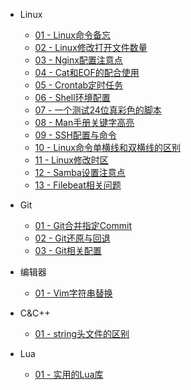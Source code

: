 - Linux
  - [01 - Linux命令备忘](Linux/Linux命令备忘.md)
  - [02 - Linux修改打开文件数量](Linux/Linux修改打开文件数量.md)
  - [03 - Nginx配置注意点](Linux/Nginx配置注意点.md)
  - [04 - Cat和EOF的配合使用](Linux/cat和EOF的配合使用.md)
  - [05 - Crontab定时任务](Linux/crontab定时任务.md)
  - [06 - Shell环境配置](Linux/shell环境配置.md)
  - [07 - 一个测试24位真彩色的脚本](Linux/一个测试24位真彩色的脚本.md)
  - [08 - Man手册关键字高亮](Linux/Man手册关键字高亮.md)
  - [09 - SSH配置与命令](Linux/SSH配置与命令.md)
  - [10 - Linux命令单横线和双横线的区别](Linux/Linux命令单横线和双横线的区别.md)
  - [11 - Linux修改时区](Linux/Linux修改时区.md)
  - [12 - Samba设置注意点](Linux/Samba设置注意点.md)
  - [13 - Filebeat相关问题](Linux/Filebeat相关问题.md)

- Git
  - [01 - Git合并指定Commit](Git/Git合并指定commit.md)
  - [02 - Git还原与回退](Git/Git还原与回退.md)
  - [03 - Git相关配置](Git/Git相关配置.md)

- 编辑器
  - [01 - Vim字符串替换](编辑器/Vim字符串替换.md)

- C&C++
  - [01 - string头文件的区别](C&C++/string头文件的区别.md)

- Lua
  - [01 - 实用的Lua库](Lua/实用的Lua库.md)